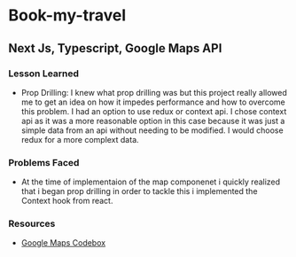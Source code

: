 # Book-my-travel

## Next Js, Typescript, Google Maps API

### Lesson Learned

-   Prop Drilling: I knew what prop drilling was but this project really allowed me to get an idea on how it impedes performance and how to overcome this problem. I had an option to use redux or context api. I chose context api as it was a more reasonable option in this case because it was just a simple data from an api without needing to be modified. I would choose redux for a more complext data.

### Problems Faced

-   At the time of implementaion of the map componenet i quickly realized that i began prop drilling in order to tackle this i implemented the Context hook from react.

### Resources

-   [Google Maps Codebox](https://codesandbox.io/s/react-google-mapsapi-multiple-markers-infowindow-h6vlq?file=/src/Map.js:114-544)
